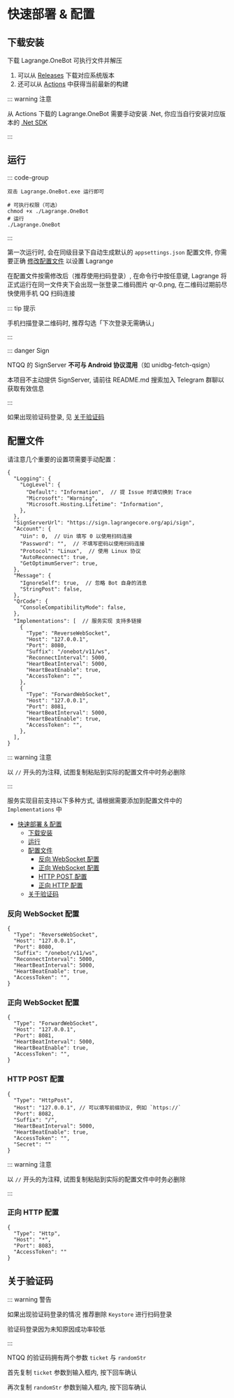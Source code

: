 # 快速部署 & 配置

## 下载安装

下载 Lagrange.OneBot 可执行文件并解压

1. 可以从 [Releases](https://github.com/LagrangeDev/Lagrange.Core/releases) 下载对应系统版本
2. 还可以从 [Actions](https://github.com/KonataDev/Lagrange.Core/actions/workflows/Lagrange.OneBot-build.yml) 中获得当前最新的构建

::: warning 注意

从 Actions 下载的 Lagrange.OneBot 需要手动安装 .Net, 你应当自行安装对应版本的 [.Net SDK](https://dotnet.microsoft.com/zh-cn/download)

:::

## 运行

::: code-group

```text [Windows]
双击 Lagrange.OneBot.exe 运行即可
```

```shell [Linux/MacOS]
# 可执行权限（可选）
chmod +x ./Lagrange.OneBot
# 运行
./Lagrange.OneBot
```

:::

第一次运行时, 会在同级目录下自动生成默认的 `appsettings.json` 配置文件, 你需要正确 [修改配置文件](#配置文件) 以设置 Lagrange

在配置文件按需修改后（推荐使用扫码登录）, 在命令行中按任意键, Lagrange 将正式运行在同一文件夹下会出现一张登录二维码图片 qr-0.png, 在二维码过期前尽快使用手机 QQ 扫码连接

::: tip 提示

手机扫描登录二维码时, 推荐勾选「下次登录无需确认」

:::

::: danger Sign

NTQQ 的 SignServer **不可与 Android 协议混用**（如 unidbg-fetch-qsign）

本项目不主动提供 SignServer, 请前往 README.md 搜索加入 Telegram 群聊以获取有效信息

:::

如果出现验证码登录, 见 [关于验证码](#关于验证码)

## 配置文件

请注意几个重要的设置项需要手动配置：

```json5{11-12,24-43}
{
  "Logging": {
    "LogLevel": {
      "Default": "Information",  // 提 Issue 时请切换到 Trace
      "Microsoft": "Warning",
      "Microsoft.Hosting.Lifetime": "Information",
    },
  },
  "SignServerUrl": "https://sign.lagrangecore.org/api/sign",
  "Account": {
    "Uin": 0,  // Uin 填写 0 以使用扫码连接
    "Password": "",  // 不填写密码以使用扫码连接
    "Protocol": "Linux",  // 使用 Linux 协议
    "AutoReconnect": true,
    "GetOptimumServer": true,
  },
  "Message": {
    "IgnoreSelf": true,  // 忽略 Bot 自身的消息
    "StringPost": false,
  },
  "QrCode": {
    "ConsoleCompatibilityMode": false,
  },
  "Implementations": [  // 服务实现 支持多链接
    {
      "Type": "ReverseWebSocket",
      "Host": "127.0.0.1",
      "Port": 8080,
      "Suffix": "/onebot/v11/ws",
      "ReconnectInterval": 5000,
      "HeartBeatInterval": 5000,
      "HeartBeatEnable": true,
      "AccessToken": "",
    },
    {
      "Type": "ForwardWebSocket",
      "Host": "127.0.0.1",
      "Port": 8081,
      "HeartBeatInterval": 5000,
      "HeartBeatEnable": true,
      "AccessToken": "",
    },
  ],
}
```

::: warning 注意

以 `//` 开头的为注释, 试图复制粘贴到实际的配置文件中时务必删除

:::

服务实现目前支持以下多种方式, 请根据需要添加到配置文件中的 `Implementations` 中

- [快速部署 \& 配置](#快速部署--配置)
  - [下载安装](#下载安装)
  - [运行](#运行)
  - [配置文件](#配置文件)
    - [反向 WebSocket 配置](#反向-websocket-配置)
    - [正向 WebSocket 配置](#正向-websocket-配置)
    - [HTTP POST 配置](#http-post-配置)
    - [正向 HTTP 配置](#正向-http-配置)
  - [关于验证码](#关于验证码)

### 反向 WebSocket 配置

```json5
{
  "Type": "ReverseWebSocket",
  "Host": "127.0.0.1",
  "Port": 8080,
  "Suffix": "/onebot/v11/ws",
  "ReconnectInterval": 5000,
  "HeartBeatInterval": 5000,
  "HeartBeatEnable": true,
  "AccessToken": "",
}
```

### 正向 WebSocket 配置

```json5
{
  "Type": "ForwardWebSocket",
  "Host": "127.0.0.1",
  "Port": 8081,
  "HeartBeatInterval": 5000,
  "HeartBeatEnable": true,
  "AccessToken": "",
}
```

### HTTP POST 配置

```json5{3}
{
  "Type": "HttpPost",
  "Host": "127.0.0.1", // 可以填写前缀协议, 例如 `https://`
  "Port": 8082,
  "Suffix": "/",
  "HeartBeatInterval": 5000,
  "HeartBeatEnable": true,
  "AccessToken": "",
  "Secret": ""
}
```

::: warning 注意

以 `//` 开头的为注释, 试图复制粘贴到实际的配置文件中时务必删除

:::

### 正向 HTTP 配置

```json5
{
  "Type": "Http",
  "Host": "*",
  "Port": 8083,
  "AccessToken": ""
}
```

## 关于验证码

::: warning 警告

如果出现验证码登录的情况 推荐删除 `Keystore` 进行扫码登录

验证码登录因为未知原因成功率较低

:::

NTQQ 的验证码拥有两个参数 `ticket` 与 `randomStr`

首先复制 `ticket` 参数到输入框内, 按下回车确认

再次复制 `randomStr` 参数到输入框内, 按下回车确认
